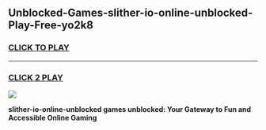 
## Unblocked-Games-slither-io-online-unblocked-Play-Free-yo2k8
<h3>
<a href="https://premium76.site?title=slither-io-online-unblocked&ref=21A">CLICK TO PLAY</a></h3>
<hr>

<h3>
<a href="https://premium76.site?title=slither-io-online-unblocked&ref=21A">CLICK 2 PLAY</a>
  
</h3>

<a href="https://premium76.site?title=slither-io-online-unblocked&ref=21A"><img src="https://clearcache.store/games.png"></a>


**slither-io-online-unblocked games unblocked: Your Gateway to Fun and Accessible Online Gaming**
